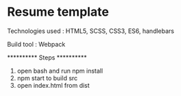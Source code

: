 # Resume template

Technologies used : HTML5, SCSS, CSS3, ES6, handlebars

Build tool : Webpack

********** Steps **********
1. open bash and run npm install
2. npm start to build src
3. open index.html from dist
